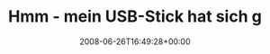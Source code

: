 ---
retweeted: false
source: <a href="http://twitter.com" rel="nofollow">Twitter Web Client</a>
entities:
  hashtags:
  - text: ausgerechnetjetzt
    indices:
    - '65'
    - '83'
  symbols: []
  user_mentions: []
  urls: []
display_text_range:
- '0'
- '83'
favorite_count: '0'
id_str: '844265105'
truncated: false
retweet_count: '0'
id: '844265105'
created_at: Thu Jun 26 16:49:28 +0000 2008
favorited: false
full_text: 'Hmm - mein USB-Stick hat sich glaube grad von mir verabschiedet. #ausgerechnetjetzt'
lang: de
tags:
- ausgerechnetjetzt
- pesos:twitter
date: '2008-06-26T16:49:28+00:00'
src: https://twitter.com/bascht/status/844265105
original_url: https://twitter.com/bascht/status/844265105
type: twitter_tweet
text: 'Hmm - mein USB-Stick hat sich glaube grad von mir verabschiedet. #ausgerechnetjetzt'
title: Hmm - mein USB-Stick hat sich g

---